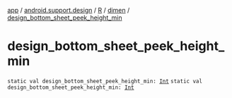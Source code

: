 [app](../../../index.md) / [android.support.design](../../index.md) / [R](../index.md) / [dimen](index.md) / [design_bottom_sheet_peek_height_min](.)

# design_bottom_sheet_peek_height_min

`static val design_bottom_sheet_peek_height_min: `[`Int`](https://kotlinlang.org/api/latest/jvm/stdlib/kotlin/-int/index.html)
`static val design_bottom_sheet_peek_height_min: `[`Int`](https://kotlinlang.org/api/latest/jvm/stdlib/kotlin/-int/index.html)